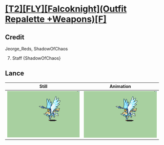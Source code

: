 # [\[T2\]\[FLY\]\[Falcoknight\]\(Outfit Repalette +Weapons\)\[F\]](../)

## Credit

Jeorge_Reds, ShadowOfChaos

7. Staff {ShadowOfChaos}
	
## Lance

| Still | Animation |
| :---: | :-------: |
| ![Lance still](./Lance_000.png) | ![Lance animation](./Lance.gif) |
